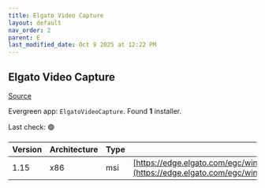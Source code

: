```yaml
---
title: Elgato Video Capture
layout: default
nav_order: 2
parent: E
last_modified_date: Oct 9 2025 at 12:22 PM
---
```


## Elgato Video Capture

[Source](https://www.elgato.com/us/en/p/video-capture)

Evergreen app: `ElgatoVideoCapture`. Found **1** installer.

Last check: 🟢

| Version | Architecture | Type | URI                                                                                                                                                                  |
| ------- | ------------ | ---- | -------------------------------------------------------------------------------------------------------------------------------------------------------------------- |
| 1.15    | x86          | msi  | [https://edge.elgato.com/egc/windows/evcw/1.15/final/VideoCaptureSetup_1.15.2.msi](https://edge.elgato.com/egc/windows/evcw/1.15/final/VideoCaptureSetup_1.15.2.msi) |
